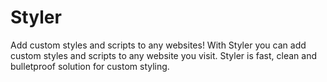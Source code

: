 Styler
========
Add custom styles and scripts to any websites!
With Styler you can add custom styles and scripts to any website you visit.
Styler is fast, clean and bulletproof solution for custom styling.